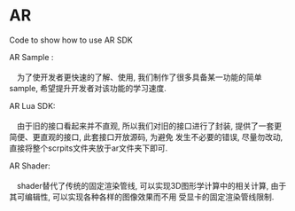 # AR
Code to show how to use AR SDK

AR Sample :<br><br>
&emsp;为了使开发者更快速的了解、使用, 我们制作了很多具备某一功能的简单sample, 希望提升开发者对该功能的学习速度.
  
  
AR Lua SDK:<br><br>
&emsp;由于旧的接口看起来并不直观, 所以我们对旧的接口进行了封装, 提供了一套更简便、更直观的接口, 此套接口开放源码, 为避免
发生不必要的错误, 尽量勿改动, 直接将整个scrpits文件夹放于ar文件夹下即可.


AR Shader:<br><br>
&emsp;shader替代了传统的固定渲染管线, 可以实现3D图形学计算中的相关计算, 由于其可编辑性, 可以实现各种各样的图像效果而不用
受显卡的固定渲染管线限制.
